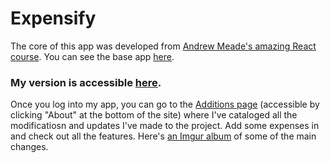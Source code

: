 # Expensify

The core of this app was developed from [Andrew Meade's amazing React course](https://www.udemy.com/react-2nd-edition/learn/v4/overview). You can see the base app [here](http://expensify.mead.io/).

### My version is accessible [here](https://hinrichs-expensify.herokuapp.com/).

Once you log into my app, you can go to the [Additions page](https://hinrichs-expensify.herokuapp.com/additions) (accessible by clicking "About" at the bottom of the site) where I've cataloged all the modificatiosn and updates I've made to the project. Add some expenses in and check out all the features. Here's [an Imgur album](https://imgur.com/a/fPjlh) of some of the main changes.
